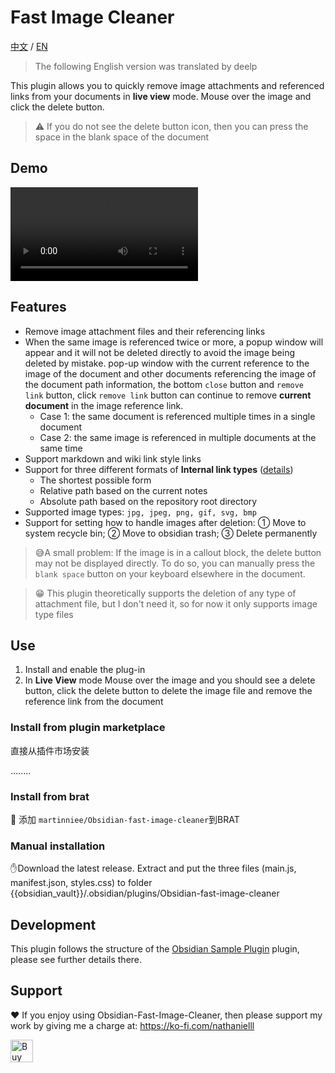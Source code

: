# Fast Image Cleaner

[中文](./ZH.md) / [EN](./README.md)

> The following English version was translated by deelp

This plugin allows you to quickly remove image attachments and referenced links from your documents in **live view** mode. Mouse over the image and click the delete button.

> ⚠️ If you do not see the delete button icon, then you can press the space in the blank space of the document 

## Demo





<video src="assets/obsidian插件开发-删除图片插件改进删除方法-20230208-2-ai配音版本.mp4"></video>




## Features

- Remove image attachment files and their referencing links
- When the same image is referenced twice or more, a popup window will appear and it will not be deleted directly to avoid the image being deleted by mistake. pop-up window with the current reference to the image of the document and other documents referencing the image of the document path information, the bottom `close` button and `remove link` button, click `remove link` button can continue to remove **current document** in the image reference link.
  - Case 1: the same document is referenced multiple times in a single document
  - Case 2: the same image is referenced in multiple documents at the same time
- Support markdown and wiki link style links
- Support for three different formats of **Internal link types** ([details](https://help.obsidian.md/Linking+notes+and+files/Internal+links))
  - The shortest possible form
  - Relative path based on the current notes
  - Absolute path based on the repository root directory
- Supported image types: `jpg, jpeg, png, gif, svg, bmp`
- Support for setting how to handle images after deletion: ① Move to system recycle bin; ② Move to obsidian trash; ③ Delete permanently

> 😅A small problem: If the image is in a callout block, the delete button may not be displayed directly. To do so, you can manually press the `blank space` button on your keyboard elsewhere in the document.

> 😁 This plugin theoretically supports the deletion of any type of attachment file, but I don't need it, so for now it only supports image type files



## Use

1. Install and enable the plug-in
2. In **Live View** mode Mouse over the image and you should see a delete button, click the delete button to delete the image file and remove the reference link from the document

### Install from plugin marketplace

直接从插件市场安装

........

### Install from brat

👦 添加 `martinniee/Obsidian-fast-image-cleaner`到BRAT

### Manual installation

✋Download the latest release. Extract and put the three files (main.js, manifest.json, styles.css) to folder {{obsidian_vault}}/.obsidian/plugins/Obsidian-fast-image-cleaner



## Development

This plugin follows the structure of the [Obsidian Sample Plugin](https://github.com/obsidianmd/obsidian-sample-plugin) plugin, please see further details there.



## Support

❤ If you enjoy using Obsidian-Fast-Image-Cleaner, then please support my work by giving me a charge at: https://ko-fi.com/nathanielll

<a href='https://ko-fi.com/J3J6IL7MY' target='_blank'><img height='36' style='border:0px;height:36px;' src='https://storage.ko-fi.com/cdn/kofi3.png?v=3' border='0' alt='Buy Me a Coffee at ko-fi.com' /></a>